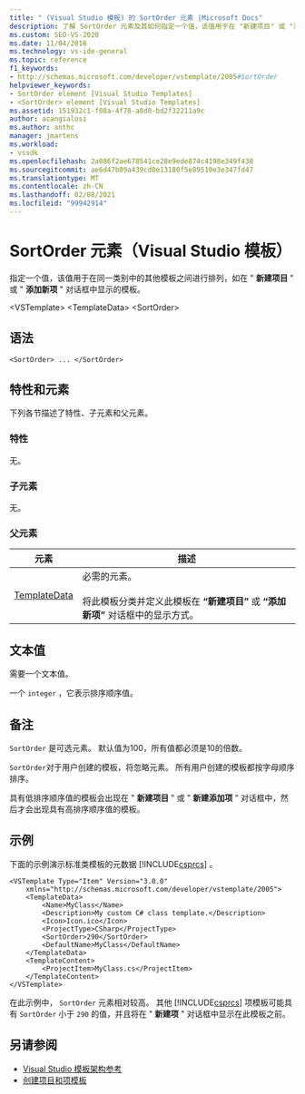 ```yaml
---
title: " (Visual Studio 模板) 的 SortOrder 元素 |Microsoft Docs"
description: 了解 SortOrder 元素及其如何指定一个值，该值用于在 "新建项目" 或 "添加新项" 对话框中显示模板。
ms.custom: SEO-VS-2020
ms.date: 11/04/2016
ms.technology: vs-ide-general
ms.topic: reference
f1_keywords:
- http://schemas.microsoft.com/developer/vstemplate/2005#SortOrder
helpviewer_keywords:
- SortOrder element [Visual Studio Templates]
- <SortOrder> element [Visual Studio Templates]
ms.assetid: 151932c1-f08a-4f78-a8d0-bd2f32211a9c
author: acangialosi
ms.author: anthc
manager: jmartens
ms.workload:
- vssdk
ms.openlocfilehash: 2a086f2ae678541ce28e9ede874c4198e349f438
ms.sourcegitcommit: ae6d47b09a439cd0e13180f5e89510e3e347fd47
ms.translationtype: MT
ms.contentlocale: zh-CN
ms.lasthandoff: 02/08/2021
ms.locfileid: "99942914"
---
```

# <a name="sortorder-element-visual-studio-templates"></a>SortOrder 元素（Visual Studio 模板）
指定一个值，该值用于在同一类别中的其他模板之间进行排列，如在 " **新建项目** " 或 " **添加新项** " 对话框中显示的模板。

 \<VSTemplate> \<TemplateData>
 \<SortOrder>

## <a name="syntax"></a>语法

```
<SortOrder> ... </SortOrder>
```

## <a name="attributes-and-elements"></a>特性和元素
 下列各节描述了特性、子元素和父元素。

### <a name="attributes"></a>特性
 无。

### <a name="child-elements"></a>子元素
 无。

### <a name="parent-elements"></a>父元素

|元素|描述|
|-------------|-----------------|
|[TemplateData](../extensibility/templatedata-element-visual-studio-templates.md)|必需的元素。<br /><br /> 将此模板分类并定义此模板在 **“新建项目”** 或 **“添加新项”** 对话框中的显示方式。|

## <a name="text-value"></a>文本值
 需要一个文本值。

 一个 `integer` ，它表示排序顺序值。

## <a name="remarks"></a>备注
 `SortOrder` 是可选元素。 默认值为100，所有值都必须是10的倍数。

 `SortOrder`对于用户创建的模板，将忽略元素。 所有用户创建的模板都按字母顺序排序。

 具有低排序顺序值的模板会出现在 " **新建项目** " 或 " **新建添加项** " 对话框中，然后才会出现具有高排序顺序值的模板。

## <a name="example"></a>示例
 下面的示例演示标准类模板的元数据 [!INCLUDE[csprcs](../data-tools/includes/csprcs_md.md)] 。

```
<VSTemplate Type="Item" Version="3.0.0"
    xmlns="http://schemas.microsoft.com/developer/vstemplate/2005">
    <TemplateData>
        <Name>MyClass</Name>
        <Description>My custom C# class template.</Description>
        <Icon>Icon.ico</Icon>
        <ProjectType>CSharp</ProjectType>
        <SortOrder>290</SortOrder>
        <DefaultName>MyClass</DefaultName>
    </TemplateData>
    <TemplateContent>
        <ProjectItem>MyClass.cs</ProjectItem>
    </TemplateContent>
</VSTemplate>
```

 在此示例中， `SortOrder` 元素相对较高。 其他 [!INCLUDE[csprcs](../data-tools/includes/csprcs_md.md)] 项模板可能具有 `SortOrder` 小于 `290` 的值，并且将在 " **新建项** " 对话框中显示在此模板之前。

## <a name="see-also"></a>另请参阅
- [Visual Studio 模板架构参考](../extensibility/visual-studio-template-schema-reference.md)
- [创建项目和项模板](../ide/creating-project-and-item-templates.md)
